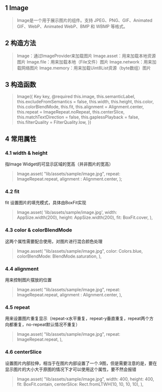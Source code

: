 ## **1 Image**
> Image是一个用于展示图片的组件。支持 JPEG、PNG、GIF、Animated GIF、WebP、Animated WebP、BMP 和 WBMP 等格式。 

## **2 构造方法** 
> Image：通过ImageProvider来加载图片
> Image.asset：用来加载本地资源图片
> Image.file：用来加载本地（File文件）图片
> Image.network：用来加载网络图片
> Image.memory：用来加载Uint8List资源（byte数组）图片

## **3 构造函数** 
> Image({
>     Key key,
>     @required this.image,
>     this.semanticLabel,
>     this.excludeFromSemantics = false,
>     this.width,
>     this.height,
>     this.color,
>     this.colorBlendMode,
>     this.fit,
>     this.alignment = Alignment.center,
>     this.repeat = ImageRepeat.noRepeat,
>     this.centerSlice,
>     this.matchTextDirection = false,
>     this.gaplessPlayback = false,
>     this.filterQuality = FilterQuality.low,
>   })
## **4 常用属性** 
### **4.1 width & height**
指Image Widget的可显示区域的宽高（并非图片的宽高）
> Image.asset(
>       "lib/assets/sample/image.jpg",
>       repeat: ImageRepeat.repeat,
>       alignment :​ Alignment.center,
> );

### **4.2 fit**
fit 设置图片的填充模式，具体由BoxFit实现
> Image.asset(
>         'lib/assets/sample/image.jpg',
>         width: AppSize.width(200),
>         height: AppSize.width(200),
>         fit: BoxFit.cover,
> ),

### **4.3 color & colorBlendMode**
这两个属性需要配合使用，对图片进行混合颜色处理
> Image.asset(
>       "lib/assets/sample/image.jpg",
>       color: Colors.blue,
>       colorBlendMode: BlendMode.saturation,
> ),

### **4.4 alignment**
用来控制图片摆放的位置
> Image.asset(
>       "lib/assets/sample/image.jpg",
>       repeat: ImageRepeat.repeat,
>       alignment : Alignment.center,
> ),

### **4.5 repeat**
用来设置图片重复显示（repeat-x水平重复，repeat-y垂直重复，repeat两个方向都重复，no-repeat默认情况不重复） 
> Image.asset(
>       "lib/assets/sample/image.jpg",
>       repeat: ImageRepeat.repeat,
> ),

### **4.6 centerSlice**
设置图片内部拉伸，相当于在图片内部设置了一个.9图，但是需要注意的是，要在显示图片的大小大于原图的情况下才可以使用这个属性，要不然会报错
> Image.asset(
>       "lib/assets/sample/image.jpg",
>       width: 400,
>       height: 400,
>       fit: BoxFit.contain,
>       centerSlice: Rect.fromLTWH(10, 10, 10, 10),
> ),